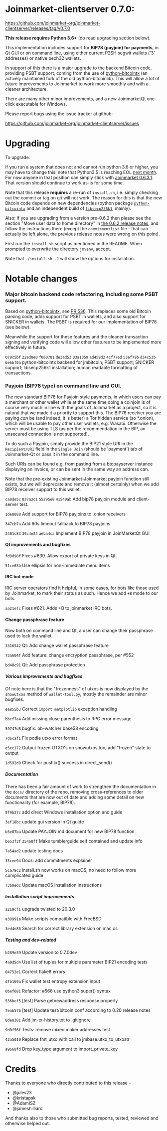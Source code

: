 Joinmarket-clientserver 0.7.0:
=================

<https://github.com/joinmarket-org/joinmarket-clientserver/releases/tag/v0.7.0>

**This release requires Python 3.6+** (do read upgrading section below).

This implementation includes support for **BIP78 (payjoin) for payments**, in Qt GUI or on command line, using either current P2SH segwit wallets ('3' addresses) or native bech32 wallets.

In support of this there is a major upgrade to the backend Bitcoin code, providing PSBT support, coming from the use of [python-bitcointx](https://github.com/Simplexum/python-bitcointx) (an actively maintained fork of the old python-bitcoinlib).
This will allow a lot of future improvements to Joinmarket to work more smoothly and with a cleaner architecture.

There are many other minor improvements, and a new JoinmarketQt one-click executable for Windows.

Please report bugs using the issue tracker at github:

<https://github.com/joinmarket-org/joinmarket-clientserver/issues>

Upgrading 
=========

To upgrade:

If you run a system that does not and cannot run python 3.6 or higher, you may have to change this: note that Python3.5 is reaching EOL [next month](https://devguide.python.org/#status-of-python-branches).
For now anyone in that position can simply stick with [Joinmarket 0.6.3.1](https://github.com/JoinMarket-Org/joinmarket-clientserver/releases/tag/v0.6.3.1). That version should continue to work as-is for some time.

Note that this release **requires** a re-run of `install.sh`, i.e. simply checking out the commit or tag on git will not work. The reason for this is that the new Bitcoin code depends on new dependencies (python package [`python-bitcointx`](https://github.com/Simplexum/python-bitcointx) and an independent build of [`libsecp256k1`](https://github.com/bitcoin-core/secp256k1), mainly).

Also: If you are upgrading from a version pre-0.6.2 then please see the section "Move user data to home directory" in  [the 0.6.2 release notes](https://github.com/JoinMarket-Org/joinmarket-clientserver/blob/master/docs/release-notes/release-notes-0.6.2.md), and follow the instructions there (except the `commitmentlist` file - that can actually be left alone, the previous release notes were wrong on this point).

First run the `install.sh` script as mentioned in the README. When prompted to overwrite the directory `jmvenv`, accept.

Note that `./install.sh -?` will show the options for installation.

Notable changes
===============

### Major bitcoin backend code refactoring, including some PSBT support.

Based on [python-bitcointx](https://github.com/Simplexum/python-bitcointx), see [PR 536](https://github.com/JoinMarket-Org/joinmarket-clientserver/pull/536). This replaces some old Bitcoin parsing code, adds support for PSBT in wallets, and also support for SNICKER in wallets. The PSBT is required for our implementation of BIP78 (see below).

Meanwhile the support for these features and the cleaner transaction signing and verifying code will allow other features to be implemented more effectively in future.


`070c5bf` `22ed0e0` `f060781` `de3ad53` `03a1359` `ad459d2` `4cf77ed` `53ef79b` `d34c53b` `6e6bf0a` python-bitcointx backend for jmbitcoin; PSBT support; SNICKER support; libsecp256k1 installation; human readable formatting of transactions.

### Payjoin (BIP78 type) on command line and GUI.

The new standard [BIP78](https://github.com/bitcoin/bips/blob/master/bip-0078.mediawiki) for Payjoin style payments, in which users can pay a merchant or other wallet while at the same time doing a coinjoin is of course very much in line with the goals of Joinmarket as a project, so it is natural that we made it a priority to support this. The BIP78 receiver you are paying *can* be (and indeed, it is better) a Tor hidden service (so *.onion), which will be usable to pay other user wallets, e.g. Wasabi. Otherwise the server must be using TLS (as per the recommendation in the BIP, an unsecured connection is not supported).

To do such a Payjoin, simply provide the BIP21 style URI in the `Recipient/URI` field in the `Single Join` (should be 'payment') tab of Joinmarket-Qt or pass it in the command line.

Such URIs can be found e.g. from pasting from a btcpayserver instance displaying an invoice, or can be sent in the same way an address can.

Note that the pre-existing Joinmarket-Joinmarket payjoin function still exists, but we will deprecate and remove it (almost certainly) when we add BIP78 receiver support to this wallet.

`ca0de5c` `037a2c1` `55295e8` `41540ab` Add bip78 payjoin module and client-server test.

`1de8888` Add support for BIP78 payjoins to .onion receivers

`347cb7a` Add 60s timeout fallback to BIP78 payjoins

`2401c83` `39c4e24` `aeba4ca` Implement BIP78 payjoin in JoinMarketQt GUI


#### Qt improvements and bugfixes

`fd9d98f` Fixes #639. Allow export of private keys in Qt.

`51ce63b` Use ellipsis for non-immediate menu items


#### IRC bot mode

IRC server operators find it helpful, in some cases, for bots like those used by Joinmarket, to mark their status as such. Hence we add `+B` mode to our bots.

`aa21efc` Fixes #621. Adds +B to joinmarket IRC bots.

#### Change passphrase feature

Now both on command line and Qt, a user can change their passphrase used to lock the wallet.

`3316542` Qt: Add change wallet passphrase feature

`73a604f` Add feature: change encryption passphrase, per #552

`bd48c91` Qt: Add passphrase protection

##### Various improvements and bugfixes

Of note here is that the "frozenness" of utxos is now displayed by the `showutxos` method of `wallet-tool.py`,
mostly the remainder are minor bugfixes.

`ea855b3` Correct `import matplotlib` exception handling

`bbcf7e4` Add missing close parenthesis to RPC error message

`59747d8` bugfix: ob-watcher base58 encoding

`7d6caf1` Fix podle utxo error format

`e5ec172` Output frozen UTXO's on showutxos too, add "frozen" state to output

`1d592d9` Check for pushtx() success in direct_send()


##### Documentation

There has been a fair amount of work to strengthen the documentation in the `docs/` directory of the repo, removing cross-references to older documents that are now out of date and adding some detail on new functionality (for example, BIP78).

`9f9b27c` add direct Windows installation option and guide

`3ef18bc` update gui version in Qt guide

`b5e87ba` Update PAYJOIN.md document for new BIP78 function.

`b653f3f` `35460ff` Make tumblerguide self contained and update info

`7a54ad2` update testing docs

`35cee94` Docs: add commitments explainer

`5ca78c2` install.sh now works on macOS, no need to follow more complicated guide

`73b0edc` Update macOS installation instructions


##### Installation script improvements

`a219cf1` upgrade twisted to 20.3.0

`a39991a` Make scripts compatible with FreeBSD

`3ed4e88` Search for correct library extension on mac os

##### Testing and dev-related

`b289e39` Update version to 0.7.0dev

`4a0d5d4` Use list of tuples for multiple parameter BIP21 encoding tests

`04752e1` Correct flake8 errors

`dfb169a` Fix wallet test entropy extension input

`0bef681` Refactor: #566 use python3 super() syntax

`536bef5` [test] Parse getnewaddress response properly

`7eab576` [test] Update test/bitcoin.conf according to 0.20 release notes

`8de8381` Add jm-tx-history.txt to .gitignore

`9d0f56f` Tests: remove mixed maker addresses test

`42a5010` Replace fmt_utxo with call to jmbase.utxo_to_utxostr

`a9668fd` Drop key_type argument to import_private_key


Credits
=======

Thanks to everyone who directly contributed to this release -

- @jules23
- @kristapsk
- @AdamISZ
- @jameshilliard

And thanks also to those who submitted bug reports, tested, reviewed and otherwise helped out.
